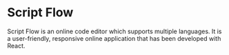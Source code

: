 # Script Flow

Script Flow is an online code editor which supports multiple languages.
It is a user-friendly, responsive online application that has been developed with React.